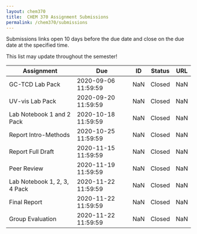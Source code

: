 ```yaml
---
layout: chem370
title:  CHEM 370 Assignment Submissions
permalink: /chem370/submissions
---
```


Submissions links open 10 days before the due date and close on the due date at the specified time.

This list may update throughout the semester!

| Assignment                   | Due                 | ID  | Status | URL |
| ---------------------------- | ------------------- | --- | ------ | --- |
| GC-TCD Lab Pack              | 2020-09-06 11:59:59 | NaN | Closed | NaN |
| UV-vis Lab Pack              | 2020-09-20 11:59:59 | NaN | Closed | NaN |
| Lab Notebook 1 and 2 Pack    | 2020-10-18 11:59:59 | NaN | Closed | NaN |
| Report Intro-Methods         | 2020-10-25 11:59:59 | NaN | Closed | NaN |
| Report Full Draft            | 2020-11-15 11:59:59 | NaN | Closed | NaN |
| Peer Review                  | 2020-11-19 11:59:59 | NaN | Closed | NaN |
| Lab Notebook 1, 2, 3, 4 Pack | 2020-11-22 11:59:59 | NaN | Closed | NaN |
| Final Report                 | 2020-11-22 11:59:59 | NaN | Closed | NaN |
| Group Evaluation             | 2020-11-22 11:59:59 | NaN | Closed | NaN |
